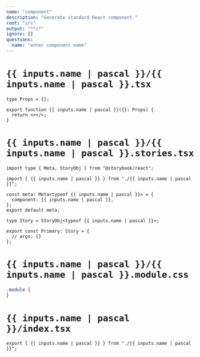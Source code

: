 ```yaml
---
name: "component"
description: "Generate standard React component."
root: "src"
output: "**/*"
ignore: []
questions:
  name: "enter component name"
---
```


# `{{ inputs.name | pascal }}/{{ inputs.name | pascal }}.tsx`

```tsx
type Props = {};

export function {{ inputs.name | pascal }}({}: Props) {
  return <></>;
}

```

# `{{ inputs.name | pascal }}/{{ inputs.name | pascal }}.stories.tsx`

```tsx
import type { Meta, StoryObj } from "@storybook/react";

import { {{ inputs.name | pascal }} } from "./{{ inputs.name | pascal }}";

const meta: Meta<typeof {{ inputs.name | pascal }}> = {
  component: {{ inputs.name | pascal }},
};
export default meta;

type Story = StoryObj<typeof {{ inputs.name | pascal }}>;

export const Primary: Story = {
  // args: {}
};

```

# `{{ inputs.name | pascal }}/{{ inputs.name | pascal }}.module.css`

```css
.module {
}
```

# `{{ inputs.name | pascal }}/index.tsx`

```tsx
export { {{ inputs.name | pascal }} } from "./{{ inputs.name | pascal }}";
```
